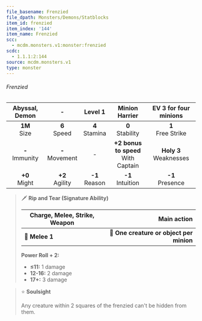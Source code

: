 ```yaml
---
file_basename: Frenzied
file_dpath: Monsters/Demons/Statblocks
item_id: frenzied
item_index: '144'
item_name: Frenzied
scc:
  - mcdm.monsters.v1:monster:frenzied
scdc:
  - 1.1.1:2:144
source: mcdm.monsters.v1
type: monster
---
```


###### Frenzied

|   Abyssal, Demon    |          -          |      Level 1       |             Minion Harrier              |   EV 3 for four minions    |
| :-----------------: | :-----------------: | :----------------: | :-------------------------------------: | :------------------------: |
|  **1M**<br/> Size   |  **6**<br/> Speed   | **4**<br/> Stamina |          **0**<br/> Stability           |   **1**<br/> Free Strike   |
| **-**<br/> Immunity | **-**<br/> Movement |         -          | **+2 bonus to speed**<br/> With Captain | **Holy 3**<br/> Weaknesses |
|  **+0**<br/> Might  | **+2**<br/> Agility | **-1**<br/> Reason |          **-1**<br/> Intuition          |    **-1**<br/> Presence    |

<!-- -->
> 🗡 **Rip and Tear (Signature Ability)**
>
> | **Charge, Melee, Strike, Weapon** |                          **Main action** |
> | --------------------------------- | ---------------------------------------: |
> | **📏 Melee 1**                    | **🎯 One creature or object per minion** |
>
> **Power Roll + 2:**
>
> - **≤11:** 1 damage
> - **12-16:** 2 damage
> - **17+:** 3 damage

<!-- -->
> ⭐️ **Soulsight**
>
> Any creature within 2 squares of the frenzied can't be hidden from them.
